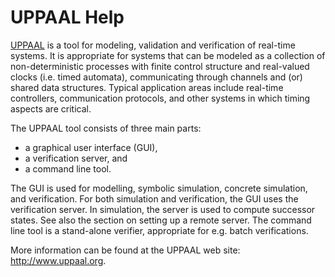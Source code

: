 # UPPAAL Help
[UPPAAL](http://www.uppaal.org) is a tool for modeling, validation and verification of real-time systems. It is appropriate for systems that can be modeled as a collection of non-deterministic processes with finite control structure and real-valued clocks (i.e. timed automata), communicating through channels and (or) shared data structures. Typical application areas include real-time controllers, communication protocols, and other systems in which timing aspects are critical.

The UPPAAL tool consists of three main parts:

  * a graphical user interface (GUI),
  * a verification server, and
  * a command line tool.

The GUI is used for modelling, symbolic simulation, concrete simulation, and verification. For both simulation and verification, the GUI uses the verification server. In simulation, the server is used to compute successor states. See also the section on setting up a remote server. The command line tool is a stand-alone verifier, appropriate for e.g. batch verifications.

More information can be found at the UPPAAL web site: http://www.uppaal.org.
